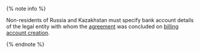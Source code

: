 {% note info %}

Non-residents of Russia and Kazakhstan must specify bank account details of the legal entity with whom the [agreement](../../billing/concepts/contract.md) was concluded on [billing account creation](../../billing/operations/create-new-account.md).

{% endnote %}
